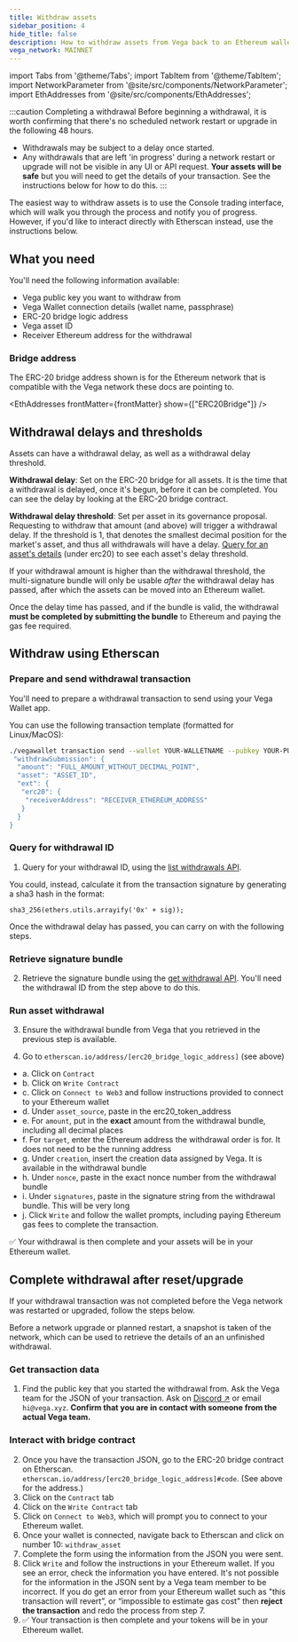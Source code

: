 ```yaml
---
title: Withdraw assets
sidebar_position: 4
hide_title: false
description: How to withdraw assets from Vega back to an Ethereum wallet.
vega_network: MAINNET
---
```


import Tabs from '@theme/Tabs';
import TabItem from '@theme/TabItem';
import NetworkParameter from '@site/src/components/NetworkParameter';
import EthAddresses from '@site/src/components/EthAddresses';

:::caution Completing a withdrawal
Before beginning a withdrawal, it is worth confirming that there's no scheduled network restart or upgrade in the following 48 hours.

* Withdrawals may be subject to a delay once started.
* Any withdrawals that are left 'in progress' during a network restart or upgrade will not be visible in any UI or API request. **Your assets will be safe** but you will need to get the details of your transaction. See the instructions below for how to do this.
:::

The easiest way to withdraw assets is to use the Console trading interface, which will walk you through the process and notify you of progress. However, if you'd like to interact directly with Etherscan instead, use the instructions below.

## What you need
You'll need the following information available:
* Vega public key you want to withdraw from
* Vega Wallet connection details (wallet name, passphrase)
* ERC-20 bridge logic address
* Vega asset ID
* Receiver Ethereum address for the withdrawal

### Bridge address 
The ERC-20 bridge address shown is for the Ethereum network that is compatible with the Vega network these docs are pointing to. 

<EthAddresses frontMatter={frontMatter} show={["ERC20Bridge"]} />

## Withdrawal delays and thresholds
Assets can have a withdrawal delay, as well as a withdrawal delay threshold. 

**Withdrawal delay**: Set on the ERC-20 bridge for all assets. It is the time that a withdrawal is delayed, once it's begun, before it can be completed. You can see the delay by looking at the ERC-20 bridge contract. 

**Withdrawal delay threshold**: Set per asset in its governance proposal. Requesting to withdraw that amount (and above) will trigger a withdrawal delay. If the threshold is 1, that denotes the smallest decimal position for the market's asset, and thus all withdrawals will have a delay. [Query for an asset's details](../../api/rest/data-v2/trading-data-service-get-asset.api.mdx) (under erc20) to see each asset's delay threshold.

If your withdrawal amount is higher than the withdrawal threshold, the multi-signature bundle will only be usable *after* the withdrawal delay has passed, after which the assets can be moved into an Ethereum wallet.

Once the delay time has passed, and if the bundle is valid, the withdrawal **must be completed by submitting the bundle** to Ethereum and paying the gas fee required. 

## Withdraw using Etherscan

### Prepare and send withdrawal transaction

You'll need to prepare a withdrawal transaction to send using your Vega Wallet app.

You can use the following transaction template (formatted for Linux/MacOS):

```bash
./vegawallet transaction send --wallet YOUR-WALLETNAME --pubkey YOUR-PUBLIC-KEY --network NETWORK-NAME '{
 "withdrawSubmission": {
  "amount": "FULL_AMOUNT_WITHOUT_DECIMAL_POINT",
  "asset": "ASSET_ID",
  "ext": {
   "erc20": {
    "receiverAddress": "RECEIVER_ETHEREUM_ADDRESS"
   }
  }
}
```

### Query for withdrawal ID

1. Query for your withdrawal ID, using the [list withdrawals API](../../api/rest/data-v2/trading-data-service-list-withdrawals.api.mdx). 

You could, instead, calculate it from the transaction signature by generating a sha3 hash in the format:

```
sha3_256(ethers.utils.arrayify('0x' + sig));
```

Once the withdrawal delay has passed, you can carry on with the following steps. 

### Retrieve signature bundle

2. Retrieve the signature bundle using the [get withdrawal API](../../api/rest/data-v2/trading-data-service-get-withdrawal.api.mdx). You'll need the withdrawal ID from the step above to do this.

### Run asset withdrawal 

3. Ensure the withdrawal bundle from Vega that you retrieved in the previous step is available. 

4. Go to `etherscan.io/address/[erc20_bridge_logic_address]` (see above)
* a. Click on `Contract`
* b. Click on `Write Contract`
* c. Click on `Connect to Web3` and follow instructions provided to connect to your Ethereum wallet
* d. Under `asset_source`, paste in the erc20_token_address
* e. For `amount`, put in the **exact** amount from the withdrawal bundle, including all decimal places
* f. For `target`, enter the Ethereum address the withdrawal order is for. It does not need to be the running address
* g. Under `creation`, insert the creation data assigned by Vega. It is available in the withdrawal bundle
* h. Under `nonce`, paste in the exact nonce number from the withdrawal bundle
* i. Under `signatures`, paste in the signature string from the withdrawal bundle. This will be very long
* j. Click `Write` and follow the wallet prompts, including paying Ethereum gas fees to complete the transaction.

✅ Your withdrawal is then complete and your assets will be in your Ethereum wallet.

## Complete withdrawal after reset/upgrade

If your withdrawal transaction was not completed before the Vega network was restarted or upgraded, follow the steps below.

Before a network upgrade or planned restart, a snapshot is taken of the network, which can be used to retrieve the details of an an unfinished withdrawal.

### Get transaction data
1. Find the public key that you started the withdrawal from. Ask the Vega team for the JSON of your transaction. Ask on [Discord ↗](https://vega.xyz/discord) or email `hi@vega.xyz`. **Confirm that you are in contact with someone from the actual Vega team.**

### Interact with bridge contract
2. Once you have the transaction JSON, go to the ERC-20 bridge contract on Etherscan. `etherscan.io/address/[erc20_bridge_logic_address]#code`. (See above for the address.)
3. Click on the `Contract` tab
4. Click on the `Write Contract` tab
5. Click on `Connect to Web3`, which will prompt you to connect to your Ethereum wallet. 
6. Once your wallet is connected, navigate back to Etherscan and click on number 10: `withdraw_asset`
7. Complete the form using the information from the JSON you were sent. 
8. Click `Write` and follow the instructions in your Ethereum wallet. If you see an error, check the information you have entered. It's not possible for the information in the JSON sent by a Vega team member to be incorrect. If you do get an error from your Ethereum wallet such as "this transaction will revert”, or “impossible to estimate gas cost” then **reject the transaction** and redo the process from step 7.
9. ✅ Your transaction is then complete and your tokens will be in your Ethereum wallet.
